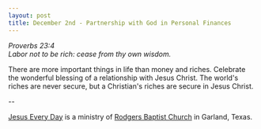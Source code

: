 ```yaml
---
layout: post
title: December 2nd - Partnership with God in Personal Finances
---
```


_Proverbs 23:4  
Labor not to be rich: cease from thy own wisdom._

There are more important things in life than money and riches.
Celebrate the wonderful blessing of a relationship with Jesus Christ.
The world's riches are never secure, but a Christian's riches are
secure in Jesus Christ.

 --

<a href=http://jesuseveryday.net>Jesus Every Day</a> is a ministry of <a href=http://rodgersbaptist.net>Rodgers Baptist Church</a> in Garland, Texas.
